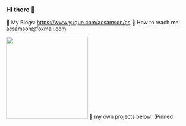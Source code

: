 ### Hi there 👋

🍧  My Blogs: https://www.yuque.com/acsamson/cs
💬  How to reach me: acsamson@foxmail.com
<!--
**acsamson/acsamson** is a ✨ _special_ ✨ repository because its `README.md` (this file) appears on your GitHub profile.

Here are some ideas to get you started:

- 🔭 I’m currently working on ...
- 🌱 I’m currently learning ...
- 👯 I’m looking to collaborate on ...
- 🤔 I’m looking for help with ...
- 💬 Ask me about ...
- 📫 How to reach me: ...
- 😄 Pronouns: ...
- ⚡ Fun fact: ...
-->
<img width='220' src='https://raw.githubusercontent.com/acsamson/files/main/img/%E8%83%8C%E6%99%AF.jpg'/>
🧡 my own projects below: (Pinned

